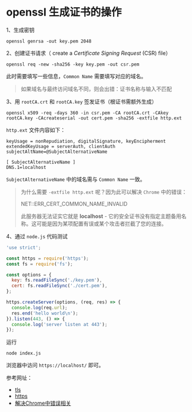 # openssl 生成证书的操作

1、生成密钥

```
openssl genrsa -out key.pem 2048
```

2、创建证书请求（ create a *Certificate Signing Request* (CSR) file）

```
openssl req -new -sha256 -key key.pem -out csr.pem
```

此时需要填写一些信息，`Common Name` 需要填写对应的域名。

> 如果域名与最终访问域名不同，则会出错：证书名称与输入不匹配

3、用 `rootCA.crt` 和 `rootCA.key` 签发证书（根证书需额外生成）

```
openssl x509 -req -days 360 -in csr.pem -CA rootCA.crt -CAkey rootCA.key -CAcreateserial -out cert.pem -sha256 -extfile http.ext
```

`http.ext` 文件内容如下：

```
keyUsage = nonRepudiation, digitalSignature, keyEncipherment
extendedKeyUsage = serverAuth, clientAuth
subjectAltName=@SubjectAlternativeName

[ SubjectAlternativeName ]
DNS.1=localhost
```

`SubjectAlternativeName` 中的域名需与 `Common Name` 一致。

> 为什么需要 `-extfile http.ext` 呢？因为此可以解决 `Chrome` 中的错误：
>
> NET::ERR_CERT_COMMON_NAME_INVALID
>
> 此服务器无法证实它就是 **localhost** - 它的安全证书没有指定主题备用名称。这可能是因为某项配置有误或某个攻击者拦截了您的连接。

4、通过 `node.js` 代码测试

```javascript
'use strict';

const https = require('https');
const fs = require('fs');

const options = {
  key: fs.readFileSync('./key.pem'),
  cert: fs.readFileSync('./cert.pem'),
};

https.createServer(options, (req, res) => {
  console.log(req.url);
  res.end('hello world\n');
}).listen(443, () => {
  console.log('server listen at 443');
});
```

运行

```
node index.js
```

浏览器中访问 `https://localhost/` 即可。



参考网址：

- [tls](https://nodejs.org/dist/latest-v12.x/docs/api/tls.html#tls_tls_ssl_concepts)
- [https](https://nodejs.org/dist/latest-v12.x/docs/api/https.html#https_https_createserver_options_requestlistener)
- [解决Chrome中错误相关](https://www.cnblogs.com/will-space/p/11913744.html)
